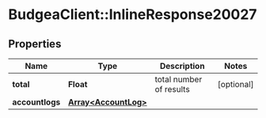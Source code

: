 # BudgeaClient::InlineResponse20027

## Properties
Name | Type | Description | Notes
------------ | ------------- | ------------- | -------------
**total** | **Float** | total number of results | [optional] 
**accountlogs** | [**Array&lt;AccountLog&gt;**](AccountLog.md) |  | 



